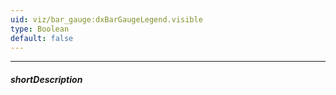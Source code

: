 ```yaml
---
uid: viz/bar_gauge:dxBarGaugeLegend.visible
type: Boolean
default: false
---
```

---
##### shortDescription
<!-- Description goes here -->